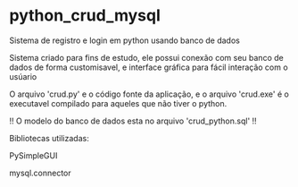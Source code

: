 # python_crud_mysql
Sistema de registro e login em python usando banco de dados

Sistema criado para fins de estudo, ele possui conexão com
seu banco de dados de forma customisavel, e interface gráfica
para fácil interação com o usúario

O arquivo 'crud.py' e o código fonte da aplicação, e o arquivo 'crud.exe'
é o executavel compilado para aqueles que não tiver o python.

!! O modelo do banco de dados esta no arquivo 'crud_python.sql' !!

Bibliotecas utilizadas:

PySimpleGUI

mysql.connector
